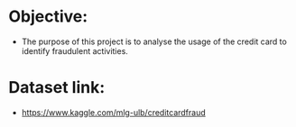 # Objective:
* The purpose of this project is to analyse the usage of the credit card to identify fraudulent activities.

# Dataset link:
* https://www.kaggle.com/mlg-ulb/creditcardfraud
